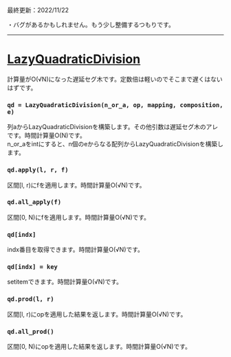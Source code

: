 最終更新：2022/11/22

・バグがあるかもしれません。もう少し整備するつもりです。

_____
# [LazyQuadraticDivision](https://github.com/titanium-22/Library/blob/main/QuadraticDivision/LazyQuadraticDivisionv.py)
計算量がO(√N)になった遅延セグ木です。定数倍は軽いのでそこまで遅くはないはずです。  


### ```qd = LazyQuadraticDivision(n_or_a, op, mapping, composition, e)```
列aからLazyQuadraticDivisionを構築します。その他引数は遅延セグ木のアレです。時間計算量O(N)です。  
n_or_aをintにすると、n個のeからなる配列からLazyQuadraticDivisionを構築します。

### ```qd.apply(l, r, f)```
区間[l, r)にfを適用します。時間計算量O(√N)です。

### ```qd.all_apply(f)```
区間[0, N)にfを適用します。時間計算量O(√N)です。

### ```qd[indx]```
indx番目を取得できます。時間計算量O(√N)です。

### ```qd[indx] = key```
setitemできます。時間計算量O(√N)です。

### ```qd.prod(l, r)```
区間[l, r)にopを適用した結果を返します。時間計算量O(√N)です。

### ```qd.all_prod()```
区間[0, N)にopを適用した結果を返します。時間計算量O(√N)です。

